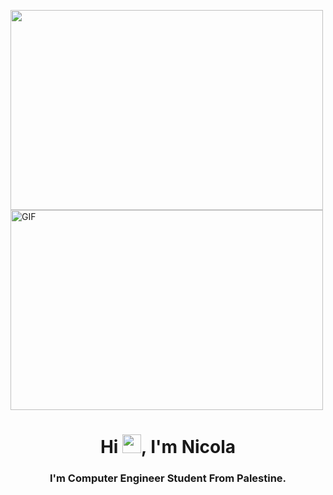 <a href="#"><img width="500" height="320" src="https://i.imgur.com/wr5oHiN.gif" height="175px"/></a>
<img align="center" alt="GIF" src="https://i.imgur.com/wr5oHiN.gif" width="500" height="320" />

<h1 align="center">Hi <img src="https://raw.githubusercontent.com/MartinHeinz/MartinHeinz/master/wave.gif" width="30px">, I'm Nicola</h1>
<h3 align="center">I'm Computer Engineer Student From Palestine.</h3>
